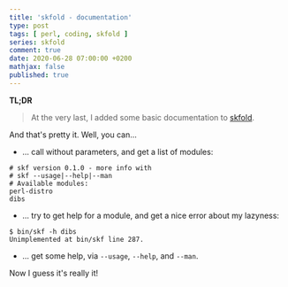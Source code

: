 ```yaml
---
title: 'skfold - documentation'
type: post
tags: [ perl, coding, skfold ]
series: skfold
comment: true
date: 2020-06-28 07:00:00 +0200
mathjax: false
published: true
---
```


**TL;DR**

> At the very last, I added some basic documentation to [skfold][].

And that's pretty it. Well, you can...

- ... call without parameters, and get a list of modules:

```shell
# skf version 0.1.0 - more info with
# skf --usage|--help|--man
# Available modules:
perl-distro
dibs
```

- ... try to get help for a module, and get a nice error about my
  lazyness:

```shell
$ bin/skf -h dibs
Unimplemented at bin/skf line 287.
```

- ... get some help, via `--usage`, `--help`, and `--man`.

Now I guess it's really it!


[skfold]: https://github.com/polettix/skfold
[Perl]: https://www.perl.org/
[dibs]: http://blog.polettix.it/hi-from-dibs/
